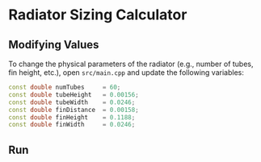 # Radiator Sizing Calculator

## Modifying Values

To change the physical parameters of the radiator (e.g., number of tubes, fin height, etc.), open `src/main.cpp` and update the following variables:

```cpp
const double numTubes     = 60;
const double tubeHeight   = 0.00156;
const double tubeWidth    = 0.0246;
const double finDistance  = 0.00158;
const double finHeight    = 0.1188;
const double finWidth     = 0.0246;
```

## Run
